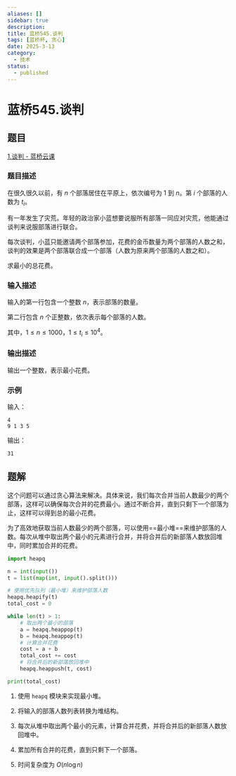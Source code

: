 ```yaml
---
aliases: []
sidebar: true
description:
title: 蓝桥545.谈判
tags: [蓝桥杯, 贪心]
date: 2025-3-13
category:
  - 技术
status:
  - published
---
```

# 蓝桥545.谈判
## 题目

[1.谈判 - 蓝桥云课](https://www.lanqiao.cn/problems/545/learning/?page=1&first_category_id=1&problem_id=545)

### 题目描述
在很久很久以前，有 $n$ 个部落居住在平原上，依次编号为 $1$ 到 $n$。第 $i$ 个部落的人数为 $t_i$。

有一年发生了灾荒。年轻的政治家小蓝想要说服所有部落一同应对灾荒，他能通过谈判来说服部落进行联合。

每次谈判，小蓝只能邀请两个部落参加，花费的金币数量为两个部落的人数之和，谈判的效果是两个部落联合成一个部落（人数为原来两个部落的人数之和）。

求最小的总花费。

### 输入描述
输入的第一行包含一个整数 $n$，表示部落的数量。

第二行包含 $n$ 个正整数，依次表示每个部落的人数。

其中，$1 \leq n \leq 1000$，$1 \leq t_i \leq 10^4$。

### 输出描述
输出一个整数，表示最小花费。
### 示例
输入：
```
4
9 1 3 5
```

输出：
```
31
```

## 题解
这个问题可以通过贪心算法来解决。具体来说，我们每次合并当前人数最少的两个部落，这样可以确保每次合并的花费最小。通过不断合并，直到只剩下一个部落为止，这样可以得到总的最小花费。

为了高效地获取当前人数最少的两个部落，可以使用==最小堆==来维护部落的人数。每次从堆中取出两个最小的元素进行合并，并将合并后的新部落人数放回堆中，同时累加合并的花费。

```python
import heapq

n = int(input())
t = list(map(int, input().split()))

# 使用优先队列（最小堆）来维护部落人数
heapq.heapify(t)
total_cost = 0

while len(t) > 1:
    # 取出两个最小的部落
    a = heapq.heappop(t)
    b = heapq.heappop(t)
    # 计算合并花费
    cost = a + b
    total_cost += cost
    # 将合并后的新部落放回堆中
    heapq.heappush(t, cost)

print(total_cost)
```

1. 使用 `heapq` 模块来实现最小堆。
2. 将输入的部落人数列表转换为堆结构。
3. 每次从堆中取出两个最小的元素，计算合并花费，并将合并后的新部落人数放回堆中。
4. 累加所有合并的花费，直到只剩下一个部落。

5. 时间复杂度为 $O(n \log n)$